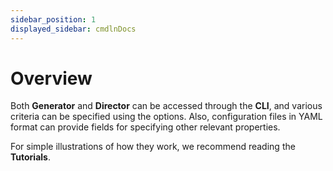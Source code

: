 ```yaml
---
sidebar_position: 1
displayed_sidebar: cmdlnDocs
---
```


# Overview

Both **Generator** and **Director** can be accessed through the **CLI**, and various criteria can be specified using the options. Also, configuration files in YAML format can provide fields for specifying other relevant properties.

For simple illustrations of how they work, we recommend reading the **Tutorials**.
